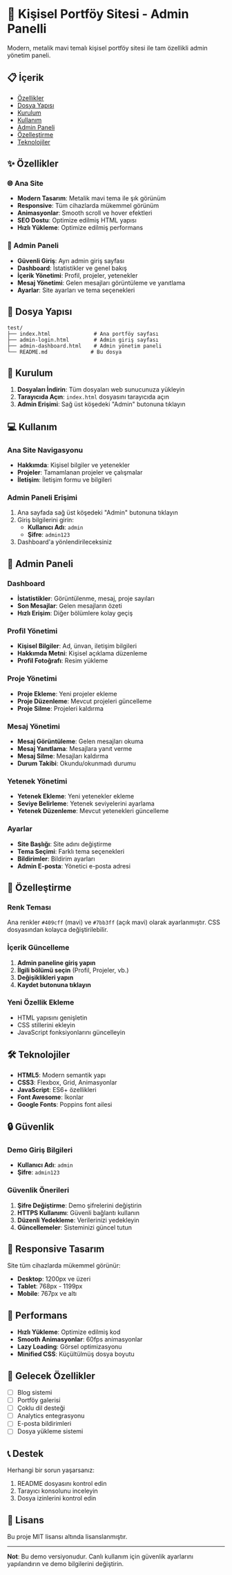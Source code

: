 # 🚀 Kişisel Portföy Sitesi - Admin Panelli

Modern, metalik mavi temalı kişisel portföy sitesi ile tam özellikli admin yönetim paneli.

## 📋 İçerik

- [Özellikler](#özellikler)
- [Dosya Yapısı](#dosya-yapısı)
- [Kurulum](#kurulum)
- [Kullanım](#kullanım)
- [Admin Paneli](#admin-paneli)
- [Özelleştirme](#özelleştirme)
- [Teknolojiler](#teknolojiler)

## ✨ Özellikler

### 🌐 Ana Site
- **Modern Tasarım**: Metalik mavi tema ile şık görünüm
- **Responsive**: Tüm cihazlarda mükemmel görünüm
- **Animasyonlar**: Smooth scroll ve hover efektleri
- **SEO Dostu**: Optimize edilmiş HTML yapısı
- **Hızlı Yükleme**: Optimize edilmiş performans

### 🔧 Admin Paneli
- **Güvenli Giriş**: Ayrı admin giriş sayfası
- **Dashboard**: İstatistikler ve genel bakış
- **İçerik Yönetimi**: Profil, projeler, yetenekler
- **Mesaj Yönetimi**: Gelen mesajları görüntüleme ve yanıtlama
- **Ayarlar**: Site ayarları ve tema seçenekleri

## 📁 Dosya Yapısı

```
test/
├── index.html              # Ana portföy sayfası
├── admin-login.html        # Admin giriş sayfası
├── admin-dashboard.html    # Admin yönetim paneli
└── README.md              # Bu dosya
```

## 🚀 Kurulum

1. **Dosyaları İndirin**: Tüm dosyaları web sunucunuza yükleyin
2. **Tarayıcıda Açın**: `index.html` dosyasını tarayıcıda açın
3. **Admin Erişimi**: Sağ üst köşedeki "Admin" butonuna tıklayın

## 💻 Kullanım

### Ana Site Navigasyonu
- **Hakkımda**: Kişisel bilgiler ve yetenekler
- **Projeler**: Tamamlanan projeler ve çalışmalar
- **İletişim**: İletişim formu ve bilgileri

### Admin Paneli Erişimi
1. Ana sayfada sağ üst köşedeki "Admin" butonuna tıklayın
2. Giriş bilgilerini girin:
   - **Kullanıcı Adı**: `admin`
   - **Şifre**: `admin123`
3. Dashboard'a yönlendirileceksiniz

## 🔐 Admin Paneli

### Dashboard
- **İstatistikler**: Görüntülenme, mesaj, proje sayıları
- **Son Mesajlar**: Gelen mesajların özeti
- **Hızlı Erişim**: Diğer bölümlere kolay geçiş

### Profil Yönetimi
- **Kişisel Bilgiler**: Ad, ünvan, iletişim bilgileri
- **Hakkımda Metni**: Kişisel açıklama düzenleme
- **Profil Fotoğrafı**: Resim yükleme

### Proje Yönetimi
- **Proje Ekleme**: Yeni projeler ekleme
- **Proje Düzenleme**: Mevcut projeleri güncelleme
- **Proje Silme**: Projeleri kaldırma

### Mesaj Yönetimi
- **Mesaj Görüntüleme**: Gelen mesajları okuma
- **Mesaj Yanıtlama**: Mesajlara yanıt verme
- **Mesaj Silme**: Mesajları kaldırma
- **Durum Takibi**: Okundu/okunmadı durumu

### Yetenek Yönetimi
- **Yetenek Ekleme**: Yeni yetenekler ekleme
- **Seviye Belirleme**: Yetenek seviyelerini ayarlama
- **Yetenek Düzenleme**: Mevcut yetenekleri güncelleme

### Ayarlar
- **Site Başlığı**: Site adını değiştirme
- **Tema Seçimi**: Farklı tema seçenekleri
- **Bildirimler**: Bildirim ayarları
- **Admin E-posta**: Yönetici e-posta adresi

## 🎨 Özelleştirme

### Renk Teması
Ana renkler `#409cff` (mavi) ve `#7bb3ff` (açık mavi) olarak ayarlanmıştır. CSS dosyasından kolayca değiştirilebilir.

### İçerik Güncelleme
1. **Admin paneline giriş yapın**
2. **İlgili bölümü seçin** (Profil, Projeler, vb.)
3. **Değişiklikleri yapın**
4. **Kaydet butonuna tıklayın**

### Yeni Özellik Ekleme
- HTML yapısını genişletin
- CSS stillerini ekleyin
- JavaScript fonksiyonlarını güncelleyin

## 🛠️ Teknolojiler

- **HTML5**: Modern semantik yapı
- **CSS3**: Flexbox, Grid, Animasyonlar
- **JavaScript**: ES6+ özellikleri
- **Font Awesome**: İkonlar
- **Google Fonts**: Poppins font ailesi

## 🔒 Güvenlik

### Demo Giriş Bilgileri
- **Kullanıcı Adı**: `admin`
- **Şifre**: `admin123`

### Güvenlik Önerileri
1. **Şifre Değiştirme**: Demo şifrelerini değiştirin
2. **HTTPS Kullanımı**: Güvenli bağlantı kullanın
3. **Düzenli Yedekleme**: Verilerinizi yedekleyin
4. **Güncellemeler**: Sisteminizi güncel tutun

## 📱 Responsive Tasarım

Site tüm cihazlarda mükemmel görünür:
- **Desktop**: 1200px ve üzeri
- **Tablet**: 768px - 1199px
- **Mobile**: 767px ve altı

## 🎯 Performans

- **Hızlı Yükleme**: Optimize edilmiş kod
- **Smooth Animasyonlar**: 60fps animasyonlar
- **Lazy Loading**: Görsel optimizasyonu
- **Minified CSS**: Küçültülmüş dosya boyutu

## 🚀 Gelecek Özellikler

- [ ] Blog sistemi
- [ ] Portföy galerisi
- [ ] Çoklu dil desteği
- [ ] Analytics entegrasyonu
- [ ] E-posta bildirimleri
- [ ] Dosya yükleme sistemi

## 📞 Destek

Herhangi bir sorun yaşarsanız:
1. README dosyasını kontrol edin
2. Tarayıcı konsolunu inceleyin
3. Dosya izinlerini kontrol edin

## 📄 Lisans

Bu proje MIT lisansı altında lisanslanmıştır.

---

**Not**: Bu demo versiyonudur. Canlı kullanım için güvenlik ayarlarını yapılandırın ve demo bilgilerini değiştirin. 